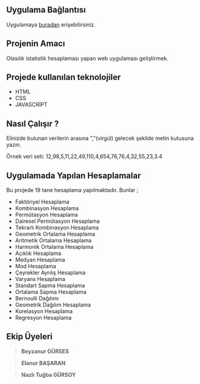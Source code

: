 
## Uygulama Bağlantısı
  Uygulamaya [buradan](http://istatistikhesaplama.coolpage.biz/) erişebilirsiniz.

## Projenin Amacı
Olasılık istatistik hesaplaması yapan web uygulaması geliştirmek. 
    
## Projede kullanılan teknolojiler
 - HTML
 - CSS
 - JAVASCRİPT

## Nasıl Çalışır ?
 Elinizde bulunan verilerin arasına ","(virgül) gelecek şekilde metin kutusuna yazın.
      
 Örnek veri seti: 12,98,5,11,22,49,110,4,654,76,76,4,32,55,23,3.4

## Uygulamada Yapılan Hesaplamalar
Bu projede 19 tane hesaplama yapılmaktadır. Bunlar ;
- Faktöriyel Hesaplama
- Kombinasyon Hesaplama
- Permütasyon Hesaplama
- Dairesel Permütasyon Hesaplama
- Tekrarlı Kombinasyon Hesaplama
- Geometrik Ortalama Hesaplama
- Aritmetik Ortalama Hesaplama
- Harmonik Ortalama Hesaplama
- Açıklık Hesaplama
- Medyan Hesaplama
- Mod Hesaplama
- Çeyrekler Ayrılış Hesaplama
- Varyans Hesaplama
- Standart Sapma Hesaplama
- Ortalama Sapma Hesaplama
- Bernoulli Dağılımı
- Geometrik Dağılım Hesaplama
- Korelasyon Hesaplama
- Regresyon Hesaplama
 
     
## Ekip Üyeleri
>**Beyzanur GÜRSES**

>**Elanur BAŞARAN**

>**Nazlı Tuğba GÜRSOY**

            
    
